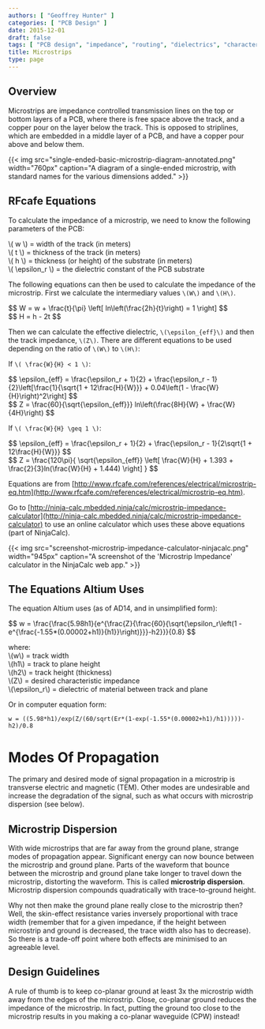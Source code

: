 ```yaml
---
authors: [ "Geoffrey Hunter" ]
categories: [ "PCB Design" ]
date: 2015-12-01
draft: false
tags: [ "PCB design", "impedance", "routing", "dielectrics", "characteristic impedance", "waveguides", "microstrips", "striplines" ]
title: Microstrips
type: page
---
```


## Overview

Microstrips are impedance controlled transmission lines on the top or bottom layers of a PCB, where there is free space above the track, and a copper pour on the layer below the track. This is opposed to striplines, which are embedded in a middle layer of a PCB, and have a copper pour above and below them.

{{< img src="single-ended-basic-microstrip-diagram-annotated.png" width="760px" caption="A diagram of a single-ended microstrip, with standard names for the various dimensions added."  >}}

## RFcafe Equations

To calculate the impedance of a microstrip, we need to know the following parameters of the PCB:

<p class="centered">
    \( w \) = width of the track (in meters)<br>
    \( t \) = thickness of the track (in meters)<br>  
    \( h \) = thickness (or height) of the substrate (in meters)<br>
    \( \epsilon_r \) = the dielectric constant of the PCB substrate<br>
</p>

The following equations can then be used to calculate the impedance of the microstrip. First we calculate the intermediary values `\(W\)` and `\(H\)`.

<div>$$ W = w + \frac{t}{\pi} \left[ ln\left(\frac{2h}{t}\right) = 1 \right] $$</div>

<div>$$ H = h - 2t $$</div>

Then we can calculate the effective dielectric, `\(\epsilon_{eff}\)` and then the track impedance, `\(Z\)`. There are different equations to be used depending on the ratio of `\(W\)` to `\(H\)`:

If `\( \frac{W}{H} < 1 \)`:

<div>$$ \epsilon_{eff} = \frac{\epsilon_r + 1}{2} + \frac{\epsilon_r - 1}{2}\left[\frac{1}{\sqrt{1 + 12\frac{H}{W}}} + 0.04\left(1 - \frac{W}{H}\right)^2\right] $$</div>

<div>$$ Z = \frac{60}{\sqrt{\epsilon_{eff}}} ln\left(\frac{8H}{W} + \frac{W}{4H}\right) $$</div>

If `\( \frac{W}{H} \geq 1 \)`:

<div>$$ \epsilon_{eff} = \frac{\epsilon_r + 1}{2} + \frac{\epsilon_r - 1}{2\sqrt{1 + 12\frac{H}{W}}} $$  </div>

<div>$$ Z = \frac{120\pi}{ \sqrt{\epsilon_{eff}} \left[ \frac{W}{H} + 1.393 + \frac{2}{3}ln(\frac{W}{H} + 1.444) \right] } $$</div>

Equations are from [http://www.rfcafe.com/references/electrical/microstrip-eq.htm](http://www.rfcafe.com/references/electrical/microstrip-eq.htm).

Go to [http://ninja-calc.mbedded.ninja/calc/microstrip-impedance-calculator](http://ninja-calc.mbedded.ninja/calc/microstrip-impedance-calculator) to use an online calculator which uses these above equations (part of NinjaCalc).

{{< img src="screenshot-microstrip-impedance-calculator-ninjacalc.png" width="945px" caption="A screenshot of the 'Microstrip Impedance' calculator in the NinjaCalc web app."  >}}

## The Equations Altium Uses

The equation Altium uses (as of AD14, and in unsimplified form):

<p>$$ w = \frac{\frac{5.98h1}{e^{\frac{Z}{\frac{60}{\sqrt{\epsilon_r\left(1 - e^{\frac{-1.55*(0.00002+h1)}{h1}}\right)}}}-h2}}}{0.8} $$</p>

<p class="centered">
    where:<br>
    \(w\) = track width<br>
    \(h1\) = track to plane height<br>
    \(h2\) = track height (thickness)<br>
    \(Z\) = desired characteristic impedance<br>
    \(\epsilon_r\) = dielectric of material between track and plane<br>
</p>

Or in computer equation form:

```text
w = ((5.98*h1)/exp(Z/(60/sqrt(Er*(1-exp(-1.55*(0.00002+h1)/h1)))))-h2)/0.8
```
    
# Modes Of Propagation

The primary and desired mode of signal propagation in a microstrip is transverse electric and magnetic (TEM). Other modes are undesirable and increase the degradation of the signal, such as what occurs with microstrip dispersion (see below).

## Microstrip Dispersion

With wide microstrips that are far away from the ground plane, strange modes of propagation appear. Significant energy can now bounce between the microstrip and ground plane. Parts of the waveform that bounce between the microstrip and ground plane take longer to travel down the microstrip, distorting the waveform. This is called **microstrip dispersion**. Microstrip dispersion compounds quadratically with trace-to-ground height.

Why not then make the ground plane really close to the microstrip then? Well, the skin-effect resistance varies inversely proportional with trace width (remember that for a given impedance, if the height between microstrip and ground is decreased, the trace width also has to decrease). So there is a trade-off point where both effects are minimised to an agreeable level.

## Design Guidelines

A rule of thumb is to keep co-planar ground at least 3x the microstrip width away from the edges of the microstrip. Close, co-planar ground reduces the impedance of the microstrip. In fact, putting the ground too close to the microstrip results in you making a co-planar waveguide (CPW) instead!
